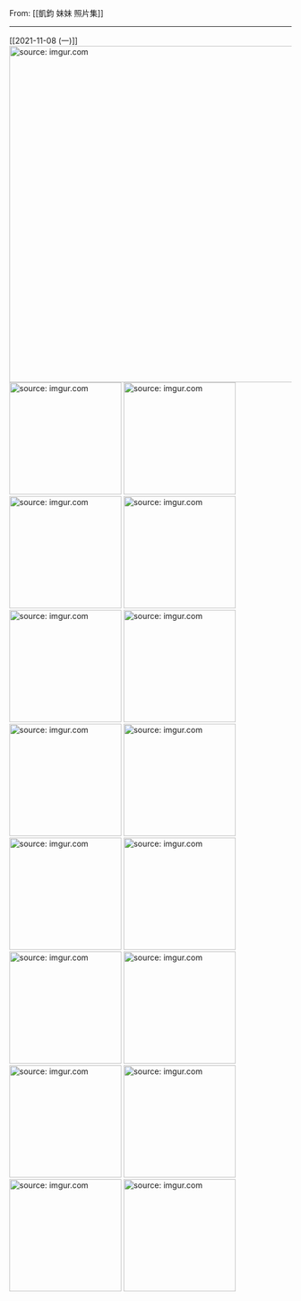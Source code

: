 From: [[凱鈞 妹妹 照片集]]

---



[[2021-11-08 (一)]]
<a href="https://imgur.com/CV6AF6e"><img src="https://i.imgur.com/CV6AF6e.jpg" title="source: imgur.com" width="600px"/></a>
<a href="https://imgur.com/Y3VSR0x"><img src="https://i.imgur.com/Y3VSR0x.jpg" title="source: imgur.com" width="200px"/></a> <a href="https://imgur.com/zZvge1B"><img src="https://i.imgur.com/zZvge1B.jpg" title="source: imgur.com" width="200px"/></a> <a href="https://imgur.com/HSUGp4L"><img src="https://i.imgur.com/HSUGp4L.jpg" title="source: imgur.com" width="200px"/></a>
<a href="https://imgur.com/KIOj8S0"><img src="https://i.imgur.com/KIOj8S0.jpg" title="source: imgur.com" width="200px"/></a> <a href="https://imgur.com/Dp4Zxph"><img src="https://i.imgur.com/Dp4Zxph.jpg" title="source: imgur.com" width="200px"/></a> <a href="https://imgur.com/UUiCxCZ"><img src="https://i.imgur.com/UUiCxCZ.jpg" title="source: imgur.com" width="200px"/></a>
<a href="https://imgur.com/2vximjs"><img src="https://i.imgur.com/2vximjs.jpg" title="source: imgur.com" width="200px"/></a> <a href="https://imgur.com/suaIi1i"><img src="https://i.imgur.com/suaIi1i.jpg" title="source: imgur.com" width="200px"/></a> <a href="https://imgur.com/03Efh0z"><img src="https://i.imgur.com/03Efh0z.jpg" title="source: imgur.com" width="200px"/></a>
<a href="https://imgur.com/kqs9oUJ"><img src="https://i.imgur.com/kqs9oUJ.jpg" title="source: imgur.com" width="200px"/></a> <a href="https://imgur.com/5Y2suKj"><img src="https://i.imgur.com/5Y2suKj.jpg" title="source: imgur.com" width="200px"/></a> <a href="https://imgur.com/HtbJyJm"><img src="https://i.imgur.com/HtbJyJm.jpg" title="source: imgur.com" width="200px"/></a>
<a href="https://imgur.com/4f6ZjGk"><img src="https://i.imgur.com/4f6ZjGk.jpg" title="source: imgur.com" width="200px"/></a> <a href="https://imgur.com/Z83Kzhq"><img src="https://i.imgur.com/Z83Kzhq.jpg" title="source: imgur.com" width="200px"/></a> <a href="https://imgur.com/3Cfl3xK"><img src="https://i.imgur.com/3Cfl3xK.jpg" title="source: imgur.com" width="200px"/></a>
<a href="https://imgur.com/WFWeh95"><img src="https://i.imgur.com/WFWeh95.jpg" title="source: imgur.com" width="200px"/></a>
